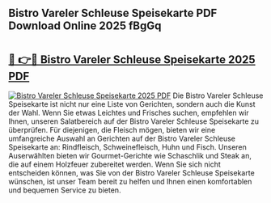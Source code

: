 ## Bistro Vareler Schleuse Speisekarte PDF Download Online 2025 fBgGq

# <h2><a href="http://gc7f2ix.nevu.top/?p=Bistro+Vareler+Schleuse+Speisekarte">🔗 👉🔴 Bistro Vareler Schleuse Speisekarte 2025 PDF</a></h2>

[![Bistro Vareler Schleuse Speisekarte 2025 PDF](https://i.imgur.com/dBaPXMq.png)](http://gc7f2ix.nevu.top/?p=Bistro+Vareler+Schleuse+Speisekarte)
Die Bistro Vareler Schleuse Speisekarte ist nicht nur eine Liste von Gerichten, sondern auch die Kunst der Wahl. Wenn Sie etwas Leichtes und Frisches suchen, empfehlen wir Ihnen, unseren Salatbereich auf der Bistro Vareler Schleuse Speisekarte zu überprüfen. Für diejenigen, die Fleisch mögen, bieten wir eine umfangreiche Auswahl an Gerichten auf der Bistro Vareler Schleuse Speisekarte an: Rindfleisch, Schweinefleisch, Huhn und Fisch. Unseren Auserwählten bieten wir Gourmet-Gerichte wie Schaschlik und Steak an, die auf einem Holzfeuer zubereitet werden. Wenn Sie sich nicht entscheiden können, was Sie von der Bistro Vareler Schleuse Speisekarte wünschen, ist unser Team bereit zu helfen und Ihnen einen komfortablen und bequemen Service zu bieten.

